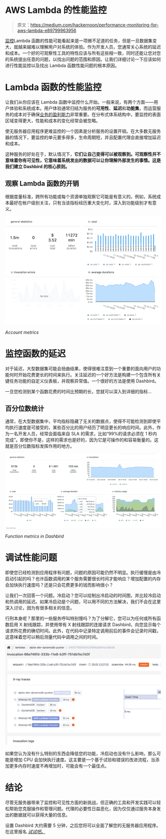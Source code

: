 # AWS Lambda 的性能监控

> 原文：<https://medium.com/hackernoon/performance-monitoring-for-aws-lambda-e89799963956>

[监控](https://hackernoon.com/tagged/monitoring)Lambda 函数的性能可能看起来是一项微不足道的任务，但是一旦数据集变大，就越来越难以理解用户对系统的体验。作为开发人员，您通常关心系统的延迟和成本。一个好的可观察性工具的特性应该与所有这些相一致，同时还能让您对您的系统提出任意的问题，以找出问题的范围和原因。让我们详细讨论一下应该如何进行性能监控以及找出 Lambda 函数性能问题的根本原因。

# Lambda 函数的性能监控

让我们从你应该在 Lambda 函数中监控什么开始。一般来说，有两个方面——用户体验和系统成本。用户体验通常归结为服务的**可用性**、**延迟**和**功能集**，而运营服务的成本对于确保[业务的盈利能力](https://hackernoon.com/tagged/business)非常重要。在分布式体系结构中，要监控的表面区域变得更大，性能和成本的变化经常会被忽略。

使无服务器应用程序更难监控的一个因素是分析服务的设置开销。在大多数无服务器的情况下，要监控的单元要多得多，生命周期短，并且配置代理会直接增加延迟和成本。

这种服务的好处在于，默认情况下，**它们让自己变得可以被观察到。可观察性并不意味着你有可见性，它意味着系统发出的数据可以让你理解外部发生的事情。这是我们建立 Dashbird 的核心原则。**

## 观察 Lambda 函数的开销

根据度量标准，跨所有功能或每个资源单独观察它可能是有意义的。例如，系统成本最好在帐户级别关注，只有当该指标经历重大变化时，深入到功能级别才有意义。

![](img/11d93d3153cffb1e7f1171fddff97950.png)

*Account metrics*

# 监控函数的延迟

对于延迟，大型数据集可能会扭曲结果，使得很难注意到一个重要的面向用户的功能何时开始花费更长的时间来执行。关注延迟的一个好方法是构建一个包含所有关键任务功能的自定义仪表板，并观察异常值。一个很好的方法是使用 Dashbird。

一旦您检测到某个函数花费的时间比预期的长，您就可以深入到详细的指标…

## 百分位数统计

通常，在大型数据集中，平均指标隐藏了无关的数据点，使得不可能检测到即使平均执行速度是可接受的，某些百分比的用户经历了明显更长的响应时间。此外，作为一名开发人员，经常会面临来自 SLA 的需求，比如“99%的请求必须在 1 秒内完成”。即使你不是，这样的需求也是好的，因为它是可操作的和容易衡量的。这就是百分位数指标发挥作用的地方。

![](img/016cd89d5a253d62d6c60c15580b8c04.png)

*Function metrics in Dashbird*

# 调试性能问题

即使您已经检测到应用程序有问题，问题的原因可能仍然不明显。执行缓慢是由冷启动引起的吗？也许函数调用的某个服务需要很长时间才能响应？增加配置的内存会加快执行速度吗？还是只会花费更多的钱而影响很小？

让我们一次回答一个问题。冷启动？您可以绘制出冷启动的时间图，并比较冷启动和热调用的延迟。如果冷启动是个问题，可以用不同的方法解决，我们不会在这里深入讨论，因为有很多相关的信息。

行刑本身呢？那里的一些服务呼叫特别慢吗？为了分解它，您可以为任何或所有函数启用 X 射线跟踪，并使用带有 X 射线跟踪的连接请求 Dashbird，向您显示每个请求所花费的确切时间。此外，在代码中记录特定调用前后的事件会记录时间戳，这意味着您可以稍后测量代码中调用之间的时间。

![](img/294e48f63f316d8151e542e18ac4a8b9.png)

如果您认为没有什么特别的东西会降低您的功能，冷启动也没有什么影响，那么可能是增加 CPU 会加快执行速度。这主要是一个基于试验和错误的改进流程，当添加更多内存时速度不再增加时，可能会有一个最佳点。

# 结论

尽管无服务器带来了监控和可见性方面的新挑战，但正确的工具和开发实践可以轻松帮助您克服操作和管理问题。代理的必要性日益恶化，因为仅仅通过服务本身发出的数据就可以获得大量的信息。

设置 Dashbird 大约需要 5 分钟，之后您将可以全面了解您的无服务器应用程序。在这里报名 [*试试吧。*](https://dashbird.io/)